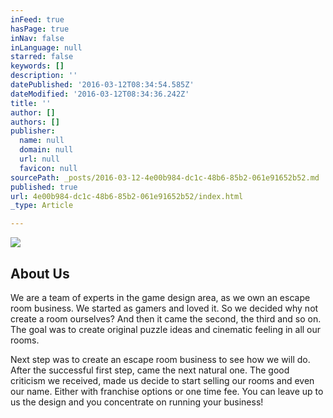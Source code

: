 ```yaml
---
inFeed: true
hasPage: true
inNav: false
inLanguage: null
starred: false
keywords: []
description: ''
datePublished: '2016-03-12T08:34:54.585Z'
dateModified: '2016-03-12T08:34:36.242Z'
title: ''
author: []
authors: []
publisher:
  name: null
  domain: null
  url: null
  favicon: null
sourcePath: _posts/2016-03-12-4e00b984-dc1c-48b6-85b2-061e91652b52.md
published: true
url: 4e00b984-dc1c-48b6-85b2-061e91652b52/index.html
_type: Article

---
```

![](https://the-grid-user-content.s3-us-west-2.amazonaws.com/61715f3a-8868-4546-9078-8407291d89d4.jpg)

## About Us

We are a team of experts in the game design area, as we own an escape room business. We started as gamers and loved it. So we decided why not create a room ourselves? And then it came the second, the third and so on. The goal was to create original puzzle ideas and cinematic feeling in all our rooms.

Next step was to create an escape room business to see how we will do. After the successful first step, came the next natural one. The good criticism we received, made us decide to start selling our rooms and even our name. Either with franchise options or one time fee. You can leave up to us the design and you concentrate on running your business!